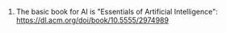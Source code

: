 1) The basic book for AI is "Essentials of Artificial Intelligence": https://dl.acm.org/doi/book/10.5555/2974989
